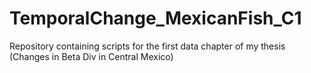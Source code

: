 # TemporalChange_MexicanFish_C1
Repository containing scripts for the first data chapter of my thesis (Changes in Beta Div in Central Mexico)
